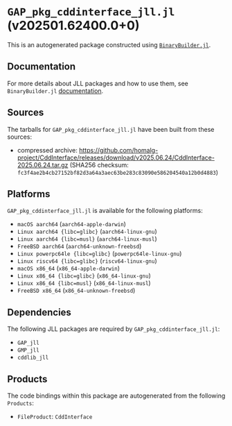 # `GAP_pkg_cddinterface_jll.jl` (v202501.62400.0+0)

This is an autogenerated package constructed using [`BinaryBuilder.jl`](https://github.com/JuliaPackaging/BinaryBuilder.jl).

## Documentation

For more details about JLL packages and how to use them, see `BinaryBuilder.jl` [documentation](https://docs.binarybuilder.org/stable/jll/).

## Sources

The tarballs for `GAP_pkg_cddinterface_jll.jl` have been built from these sources:

* compressed archive: https://github.com/homalg-project/CddInterface/releases/download/v2025.06.24/CddInterface-2025.06.24.tar.gz (SHA256 checksum: `fc3f4ae2b4cb27152bf82d3a64a3aec63be283c83090e586204540a12b0d4883`)

## Platforms

`GAP_pkg_cddinterface_jll.jl` is available for the following platforms:

* `macOS aarch64` (`aarch64-apple-darwin`)
* `Linux aarch64 {libc=glibc}` (`aarch64-linux-gnu`)
* `Linux aarch64 {libc=musl}` (`aarch64-linux-musl`)
* `FreeBSD aarch64` (`aarch64-unknown-freebsd`)
* `Linux powerpc64le {libc=glibc}` (`powerpc64le-linux-gnu`)
* `Linux riscv64 {libc=glibc}` (`riscv64-linux-gnu`)
* `macOS x86_64` (`x86_64-apple-darwin`)
* `Linux x86_64 {libc=glibc}` (`x86_64-linux-gnu`)
* `Linux x86_64 {libc=musl}` (`x86_64-linux-musl`)
* `FreeBSD x86_64` (`x86_64-unknown-freebsd`)

## Dependencies

The following JLL packages are required by `GAP_pkg_cddinterface_jll.jl`:

* `GAP_jll`
* `GMP_jll`
* `cddlib_jll`

## Products

The code bindings within this package are autogenerated from the following `Products`:

* `FileProduct`: `CddInterface`
